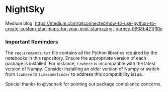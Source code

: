 # NightSky
Medium blog: https://medium.com/gitconnected/how-to-use-python-to-create-custom-star-maps-for-your-next-stargazing-journey-9908b421f30e

### Important Reminders
The `requirements.txt` file contains all the Python libraries required by the notebooks in this repository. Ensure the appropriate version of each package is installed. For instance, `tzwhere` is incompatible with the latest version of Numpy. Consider installing an older version of Numpy or switch from `tzwhere` to `timezonefinder` to address this compatibility issue.

Special thanks to @vschaik for pointing out package compliance concerns.
